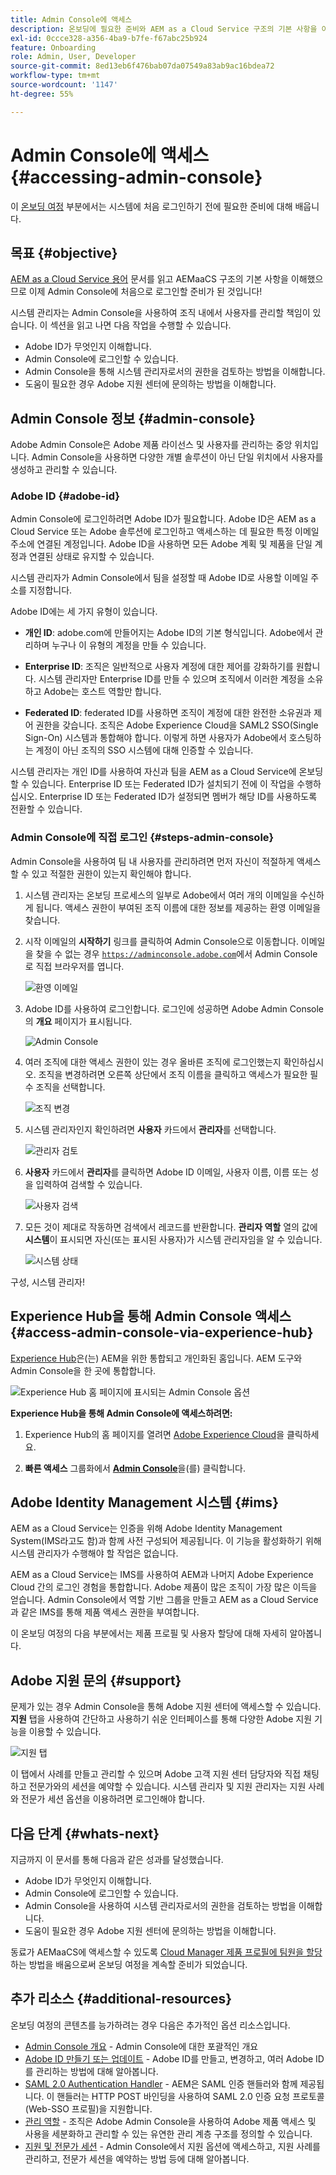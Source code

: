 ```yaml
---
title: Admin Console에 액세스
description: 온보딩에 필요한 준비와 AEM as a Cloud Service 구조의 기본 사항을 이해하면 Admin Console에 처음 로그인할 수 있습니다.
exl-id: 0ccce328-a356-4ba9-b7fe-f67abc25b924
feature: Onboarding
role: Admin, User, Developer
source-git-commit: 8ed13eb6f476bab07da07549a83ab9ac16bdea72
workflow-type: tm+mt
source-wordcount: '1147'
ht-degree: 55%

---
```


# Admin Console에 액세스 {#accessing-admin-console}

이 [온보딩 여정](overview.md) 부분에서는 시스템에 처음 로그인하기 전에 필요한 준비에 대해 배웁니다.

## 목표 {#objective}

[AEM as a Cloud Service 용어](terminology.md) 문서를 읽고 AEMaaCS 구조의 기본 사항을 이해했으므로 이제 Admin Console에 처음으로 로그인할 준비가 된 것입니다!

시스템 관리자는 Admin Console을 사용하여 조직 내에서 사용자를 관리할 책임이 있습니다. 이 섹션을 읽고 나면 다음 작업을 수행할 수 있습니다.

* Adobe ID가 무엇인지 이해합니다.
* Admin Console에 로그인할 수 있습니다.
* Admin Console을 통해 시스템 관리자로서의 권한을 검토하는 방법을 이해합니다.
* 도움이 필요한 경우 Adobe 지원 센터에 문의하는 방법을 이해합니다.

## Admin Console 정보 {#admin-console}

Adobe Admin Console은 Adobe 제품 라이선스 및 사용자를 관리하는 중앙 위치입니다. Admin Console을 사용하면 다양한 개별 솔루션이 아닌 단일 위치에서 사용자를 생성하고 관리할 수 있습니다.

### Adobe ID {#adobe-id}

Admin Console에 로그인하려면 Adobe ID가 필요합니다. Adobe ID은 AEM as a Cloud Service 또는 Adobe 솔루션에 로그인하고 액세스하는 데 필요한 특정 이메일 주소에 연결된 계정입니다. Adobe ID을 사용하면 모든 Adobe 계획 및 제품을 단일 계정과 연결된 상태로 유지할 수 있습니다.

시스템 관리자가 Admin Console에서 팀을 설정할 때 Adobe ID로 사용할 이메일 주소를 지정합니다.

Adobe ID에는 세 가지 유형이 있습니다.

* **개인 ID**: adobe.com에 만들어지는 Adobe ID의 기본 형식입니다. Adobe에서 관리하며 누구나 이 유형의 계정을 만들 수 있습니다.

* **Enterprise ID**: 조직은 일반적으로 사용자 계정에 대한 제어를 강화하기를 원합니다. 시스템 관리자만 Enterprise ID를 만들 수 있으며 조직에서 이러한 계정을 소유하고 Adobe는 호스트 역할만 합니다.

* **Federated ID**: federated ID를 사용하면 조직이 계정에 대한 완전한 소유권과 제어 권한을 갖습니다. 조직은 Adobe Experience Cloud을 SAML2 SSO(Single Sign-On) 시스템과 통합해야 합니다. 이렇게 하면 사용자가 Adobe에서 호스팅하는 계정이 아닌 조직의 SSO 시스템에 대해 인증할 수 있습니다.

시스템 관리자는 개인 ID를 사용하여 자신과 팀을 AEM as a Cloud Service에 온보딩할 수 있습니다. Enterprise ID 또는 Federated ID가 설치되기 전에 이 작업을 수행하십시오. Enterprise ID 또는 Federated ID가 설정되면 멤버가 해당 ID를 사용하도록 전환할 수 있습니다.

### Admin Console에 직접 로그인 {#steps-admin-console}

Admin Console을 사용하여 팀 내 사용자를 관리하려면 먼저 자신이 적절하게 액세스할 수 있고 적절한 권한이 있는지 확인해야 합니다.

1. 시스템 관리자는 온보딩 프로세스의 일부로 Adobe에서 여러 개의 이메일을 수신하게 됩니다. 액세스 권한이 부여된 조직 이름에 대한 정보를 제공하는 환영 이메일을 찾습니다.

1. 시작 이메일의 **시작하기** 링크를 클릭하여 Admin Console으로 이동합니다. 이메일을 찾을 수 없는 경우 [`https://adminconsole.adobe.com`](https://adminconsole.adobe.com)에서 Admin Console로 직접 브라우저를 엽니다.

   ![환영 이메일](/help/journey-onboarding/assets/get-started-email.png)

1. Adobe ID를 사용하여 로그인합니다. 로그인에 성공하면 Adobe Admin Console의 **개요** 페이지가 표시됩니다.

   ![Admin Console](/help/journey-onboarding/assets/get-started1.png)

1. 여러 조직에 대한 액세스 권한이 있는 경우 올바른 조직에 로그인했는지 확인하십시오. 조직을 변경하려면 오른쪽 상단에서 조직 이름을 클릭하고 액세스가 필요한 필수 조직을 선택합니다.

   ![조직 변경](/help/journey-onboarding/assets/admin-console-orgswitch.png)

1. 시스템 관리자인지 확인하려면 **사용자** 카드에서 **관리자**&#x200B;를 선택합니다.

   ![관리자 검토](/help/journey-onboarding/assets/get-started2.png)

1. **사용자** 카드에서 **관리자**&#x200B;를 클릭하면 Adobe ID 이메일, 사용자 이름, 이름 또는 성을 입력하여 검색할 수 있습니다.

   ![사용자 검색](/help/journey-onboarding/assets/get-started3.png)

1. 모든 것이 제대로 작동하면 검색에서 레코드를 반환합니다. **관리자 역할** 열의 값에 **시스템**&#x200B;이 표시되면 자신(또는 표시된 사용자)가 시스템 관리자임을 알 수 있습니다.

   ![시스템 상태](/help/journey-onboarding/assets/get-started4.png)

구성, 시스템 관리자!

## Experience Hub을 통해 Admin Console 액세스  {#access-admin-console-via-experience-hub}

[Experience Hub](/help/experience-hub.md)은(는) AEM을 위한 통합되고 개인화된 홈입니다. AEM 도구와 Admin Console을 한 곳에 통합합니다.

![Experience Hub 홈 페이지에 표시되는 Admin Console 옵션](/help/journey-onboarding/assets/experiencehub-adminconsole1.png)

**Experience Hub을 통해 Admin Console에 액세스하려면:**

1. Experience Hub의 홈 페이지를 열려면 [Adobe Experience Cloud](https://experience.adobe.com/#/@foundationinternal/home)을 클릭하세요.

1. **빠른 액세스** 그룹화에서 [**Admin Console**](https://experience.adobe.com)을(를) 클릭합니다.

## Adobe Identity Management 시스템 {#ims}

AEM as a Cloud Service는 인증을 위해 Adobe Identity Management System(IMS라고도 함)과 함께 사전 구성되어 제공됩니다. 이 기능을 활성화하기 위해 시스템 관리자가 수행해야 할 작업은 없습니다.

AEM as a Cloud Service는 IMS를 사용하여 AEM과 나머지 Adobe Experience Cloud 간의 로그인 경험을 통합합니다. Adobe 제품이 많은 조직이 가장 많은 이득을 얻습니다. Admin Console에서 역할 기반 그룹을 만들고 AEM as a Cloud Service과 같은 IMS를 통해 제품 액세스 권한을 부여합니다.

이 온보딩 여정의 다음 부분에서는 제품 프로필 및 사용자 할당에 대해 자세히 알아봅니다.

## Adobe 지원 문의 {#support}

문제가 있는 경우 Admin Console을 통해 Adobe 지원 센터에 액세스할 수 있습니다. **지원** 탭을 사용하여 간단하고 사용하기 쉬운 인터페이스를 통해 다양한 Adobe 지원 기능을 이용할 수 있습니다.

![지원 탭](/help/journey-onboarding/assets/support-menu.png)

이 탭에서 사례를 만들고 관리할 수 있으며 Adobe 고객 지원 센터 담당자와 직접 채팅하고 전문가와의 세션을 예약할 수 있습니다. 시스템 관리자 및 지원 관리자는 지원 사례와 전문가 세션 옵션을 이용하려면 로그인해야 합니다.

## 다음 단계 {#whats-next}

지금까지 이 문서를 통해 다음과 같은 성과를 달성했습니다.

* Adobe ID가 무엇인지 이해합니다.
* Admin Console에 로그인할 수 있습니다.
* Admin Console을 사용하여 시스템 관리자로서의 권한을 검토하는 방법을 이해합니다.
* 도움이 필요한 경우 Adobe 지원 센터에 문의하는 방법을 이해합니다.

동료가 AEMaaCS에 액세스할 수 있도록 [Cloud Manager 제품 프로필에 팀원을 할당](assign-profiles-cloud-manager.md)하는 방법을 배움으로써 온보딩 여정을 계속할 준비가 되었습니다.

## 추가 리소스 {#additional-resources}

온보딩 여정의 콘텐츠를 능가하려는 경우 다음은 추가적인 옵션 리소스입니다.

* [Admin Console 개요](https://helpx.adobe.com/kr/enterprise/using/admin-console.html) - Admin Console에 대한 포괄적인 개요
* [Adobe ID 만들기 또는 업데이트](https://helpx.adobe.com/kr/manage-account/using/create-update-adobe-id.html#HowtocreateorupdateyourAdobeID) - Adobe ID를 만들고, 변경하고, 여러 Adobe ID를 관리하는 방법에 대해 알아봅니다.
* [SAML 2.0 Authentication Handler](https://experienceleague.adobe.com/en/docs/experience-manager-65/content/security/saml-2-0-authenticationhandler#) - AEM은 SAML 인증 핸들러와 함께 제공됩니다. 이 핸들러는 HTTP POST 바인딩을 사용하여 SAML 2.0 인증 요청 프로토콜(Web-SSO 프로필)을 지원합니다.
* [관리 역할](https://helpx.adobe.com/kr/enterprise/using/admin-roles.html) - 조직은 Adobe Admin Console을 사용하여 Adobe 제품 액세스 및 사용을 세분화하고 관리할 수 있는 유연한 관리 계층 구조를 정의할 수 있습니다.
* [지원 및 전문가 세션](https://helpx.adobe.com/enterprise/admin-guide.html/enterprise/using/support-for-experience-cloud.html) - Admin Console에서 지원 옵션에 액세스하고, 지원 사례를 관리하고, 전문가 세션을 예약하는 방법 등에 대해 알아봅니다.
